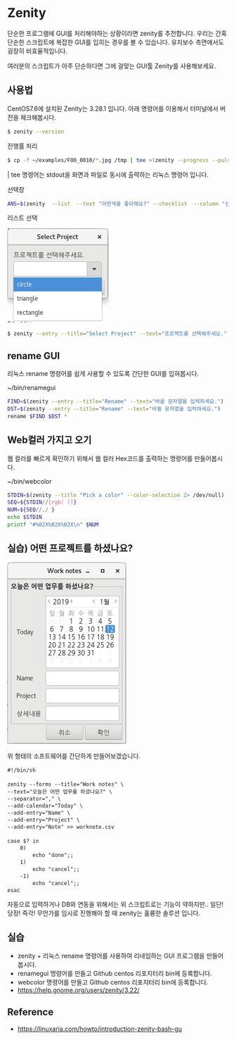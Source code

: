 # Zenity
단순한 프로그램에 GUI를 처리해야하는 상황이라면 zenity를 추천합니다.
우리는 간혹 단순한 스크립트에 복잡한 GUI를 입히는 경우를 볼 수 있습니다.
유지보수 측면에서도 굉장히 비효율적입니다.

여러분의 스크립트가 아주 단순하다면 그에 걸맞는 GUI툴 Zenity를 사용해보세요.

## 사용법
CentOS7.6에 설치된 Zenity는 3.28.1 입니다. 아래 명령어를 이용해서 터미널에서 버전을 체크해봅시다.

```bash
$ zenity --version
```

진행률 처리
```bash
$ cp -f ~/examples/FOO_0010/*.jpg /tmp | tee >(zenity --progress --pulsate)
```
| tee 명령어는 stdout을 화면과 파일로 동시에 출력하는 리눅스 명령어 입니다.

선택창
```bash
ANS=$(zenity  --list  --text "어떤색을 좋아해요?" --checklist  --column "선택" --column "옵션" FALSE "흰색" TRUE "검정" --separator=":"); echo $ANS
```

리스트 선택

![selectproject](../figures/selectproject.png)

```bash
$ zenity --entry --title="Select Project" --text="프로젝트를 선택해주세요." circle triangle rectangle
```

## rename GUI
리눅스 rename 명령어를 쉽게 사용할 수 있도록 간단한 GUI를 입혀봅시다.

~/bin/renamegui
```bash
FIND=$(zenity --entry --title="Rename" --text="바꿀 문자열을 입력하세요.")
DST=$(zenity --entry --title="Rename" --text="바뀔 문자열을 입력하세요.")
rename $FIND $DST *
```

## Web컬러 가지고 오기
웹 컬러를 빠르게 확인하기 위해서 웹 컬러 Hex코드를 출력하는 명령어를 만들어봅시다.

~/bin/webcolor
```bash
STDIN=$(zenity --title "Pick a color" --color-selection 2> /dev/null)
SEQ=${STDIN//[rgb( )]}
NUM=${SEQ//,/ }
echo $STDIN
printf "#%02X%02X%02X\n" $NUM
```

## 실습) 어떤 프로젝트를 하셨나요?
![worknotes](../figures/worknotes.png)

위 형태의 소프트웨어를 간단하게 만들어보겠습니다.

```
#!/bin/sh

zenity --forms --title="Work notes" \
--text="오늘은 어떤 업무를 하셨나요?" \
--separator="," \
--add-calendar="Today" \ 
--add-entry="Name" \
--add-entry="Project" \
--add-entry="Note" >> worknote.csv

case $? in
	0)
		echo "done";;
	1)
		echo "cancel";;
	-1)
		echo "cancel";;
esac
```

자동으로 입력하거나 DB와 연동을 위해서는 위 스크립트로는 기능이 약하지만..
일단! 당장! 즉각! 무언가를 임시로 진행해야 할 때 zenity는 훌륭한 솔루션 입니다.

## 실습
- zenity + 리눅스 rename 명령어를 사용하여 리네임하는 GUI 프로그램을 만들어 봅시다.
- renamegui 명령어를 만들고 Github centos 리포지터리 bin에 등록합니다.
- webcolor 명령어를 만들고 Github centos 리포지터리 bin에 등록합니다.
- https://help.gnome.org/users/zenity/3.22/

## Reference
- https://linuxaria.com/howto/introduction-zenity-bash-gu